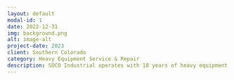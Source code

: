 ```yaml
---
layout: default
modal-id: 1
date: 2022-12-31
img: background.png
alt: image-alt
project-date: 2023
client: Southern Colorado
category: Heavy Equipment Service & Repair
description: SOCO Industrial operates with 18 years of heavy equipment experience including hydraulics, pneumatics, low-voltage/high-voltage electrical, diesel engines, and more. Starting with the Coors Brewery in 2005 working on high-speed production machines in the aluminum stamping factory that makes the beer can lids in Golden, CO. Followed by 10 years in the railroad industry on Maintenance of Way (MOW) operations. SOCO Industrial is a small family owned & operated business serving the southern Colorado region. We decided to start this business because it is what we're good at and we saw a need for it in the area. We honor active duty military and honorably discharged veterans with a discount on our products and services.   
---
```

